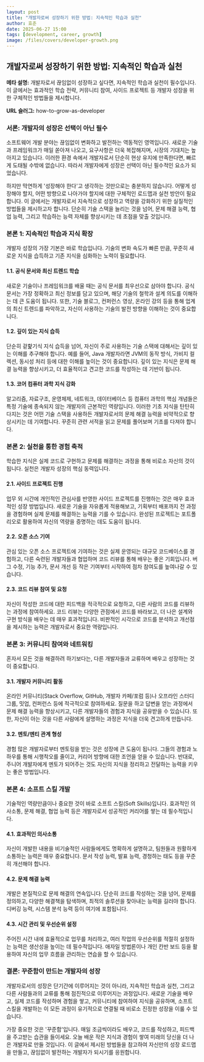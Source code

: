 ```yaml
---
layout: post
title: "개발자로써 성장하기 위한 방법: 지속적인 학습과 실천"
author: 효준
date: 2025-06-27 15:00
tags: [development, career, growth]
image: /files/covers/developer-growth.png
---
```


## 개발자로써 성장하기 위한 방법: 지속적인 학습과 실천

**메타 설명:** 개발자로서 끊임없이 성장하고 싶다면, 지속적인 학습과 실천이 필수입니다. 이 글에서는 효과적인 학습 전략, 커뮤니티 참여, 사이드 프로젝트 등 개발자 성장을 위한 구체적인 방법들을 제시합니다.

**URL 슬러그:** how-to-grow-as-developer

### 서론: 개발자의 성장은 선택이 아닌 필수

소프트웨어 개발 분야는 끊임없이 변화하고 발전하는 역동적인 영역입니다. 새로운 기술과 프레임워크가 매일 쏟아져 나오고, 요구사항은 더욱 복잡해지며, 시장의 기대치는 높아지고 있습니다. 이러한 환경 속에서 개발자로서 단순히 현상 유지에 만족한다면, 빠르게 도태될 수밖에 없습니다. 따라서 개발자에게 성장은 선택이 아닌 필수적인 요소가 되었습니다.

하지만 막연하게 '성장해야 한다'고 생각하는 것만으로는 충분하지 않습니다. 어떻게 성장해야 할지, 어떤 방향으로 나아가야 할지에 대한 구체적인 로드맵과 실천 방안이 필요합니다. 이 글에서는 개발자로서 지속적으로 성장하고 역량을 강화하기 위한 실질적인 방법들을 제시하고자 합니다. 단순히 기술 스택을 늘리는 것을 넘어, 문제 해결 능력, 협업 능력, 그리고 학습하는 능력 자체를 향상시키는 데 초점을 맞출 것입니다.

### 본론 1: 지속적인 학습과 지식 확장

개발자 성장의 가장 기본은 바로 학습입니다. 기술의 변화 속도가 빠른 만큼, 꾸준히 새로운 지식을 습득하고 기존 지식을 심화하는 노력이 필요합니다.

#### 1.1. 공식 문서와 최신 트렌드 학습

새로운 기술이나 프레임워크를 배울 때는 공식 문서를 최우선으로 삼아야 합니다. 공식 문서는 가장 정확하고 최신 정보를 담고 있으며, 해당 기술의 철학과 설계 의도를 이해하는 데 큰 도움이 됩니다. 또한, 기술 블로그, 컨퍼런스 영상, 온라인 강의 등을 통해 업계의 최신 트렌드를 파악하고, 자신이 사용하는 기술의 발전 방향을 이해하는 것이 중요합니다.

#### 1.2. 깊이 있는 지식 습득

단순히 겉핥기식 지식 습득을 넘어, 자신이 주로 사용하는 기술 스택에 대해서는 깊이 있는 이해를 추구해야 합니다. 예를 들어, Java 개발자라면 JVM의 동작 방식, 가비지 컬렉션, 동시성 처리 등에 대한 이해를 높이는 것이 중요합니다. 깊이 있는 지식은 문제 해결 능력을 향상시키고, 더 효율적이고 견고한 코드를 작성하는 데 기반이 됩니다.

#### 1.3. 코어 컴퓨터 과학 지식 강화

알고리즘, 자료구조, 운영체제, 네트워크, 데이터베이스 등 컴퓨터 과학의 핵심 개념들은 특정 기술에 종속되지 않는 개발자의 근본적인 역량입니다. 이러한 기초 지식을 탄탄히 다지는 것은 어떤 기술 스택을 사용하든 개발자로서의 문제 해결 능력을 비약적으로 향상시키는 데 기여합니다. 꾸준히 관련 서적을 읽고 문제를 풀어보며 기초를 다져야 합니다.

### 본론 2: 실천을 통한 경험 축적

학습한 지식은 실제 코드로 구현하고 문제를 해결하는 과정을 통해 비로소 자신의 것이 됩니다. 실천은 개발자 성장의 핵심 동력입니다.

#### 2.1. 사이드 프로젝트 진행

업무 외 시간에 개인적인 관심사를 반영한 사이드 프로젝트를 진행하는 것은 매우 효과적인 성장 방법입니다. 새로운 기술을 자유롭게 적용해보고, 기획부터 배포까지 전 과정을 경험하며 실제 문제를 해결하는 능력을 기를 수 있습니다. 완성된 프로젝트는 포트폴리오로 활용하여 자신의 역량을 증명하는 데도 도움이 됩니다.

#### 2.2. 오픈 소스 기여

관심 있는 오픈 소스 프로젝트에 기여하는 것은 실제 운영되는 대규모 코드베이스를 경험하고, 다른 숙련된 개발자들과 협업하며 코드 리뷰를 통해 배우는 좋은 기회입니다. 버그 수정, 기능 추가, 문서 개선 등 작은 기여부터 시작하여 점차 참여도를 높여나갈 수 있습니다.

#### 2.3. 코드 리뷰 참여 및 요청

자신이 작성한 코드에 대한 피드백을 적극적으로 요청하고, 다른 사람의 코드를 리뷰하는 과정에 참여하세요. 코드 리뷰는 다양한 관점에서 코드를 바라보고, 더 나은 설계와 구현 방식을 배우는 데 매우 효과적입니다. 비판적인 시각으로 코드를 분석하고 개선점을 제시하는 능력은 개발자로서 중요한 역량입니다.

### 본론 3: 커뮤니티 참여와 네트워킹

혼자서 모든 것을 해결하려 하기보다는, 다른 개발자들과 교류하며 배우고 성장하는 것이 중요합니다.

#### 3.1. 개발자 커뮤니티 활동

온라인 커뮤니티(Stack Overflow, GitHub, 개발자 카페/포럼 등)나 오프라인 스터디 그룹, 밋업, 컨퍼런스 등에 적극적으로 참여하세요. 질문을 하고 답변을 얻는 과정에서 문제 해결 능력을 향상시키고, 다른 개발자들의 경험과 지식을 공유받을 수 있습니다. 또한, 자신이 아는 것을 다른 사람에게 설명하는 과정은 지식을 더욱 견고하게 만듭니다.

#### 3.2. 멘토/멘티 관계 형성

경험 많은 개발자로부터 멘토링을 받는 것은 성장에 큰 도움이 됩니다. 그들의 경험과 노하우를 통해 시행착오를 줄이고, 커리어 방향에 대한 조언을 얻을 수 있습니다. 반대로, 주니어 개발자에게 멘토가 되어주는 것도 자신의 지식을 정리하고 전달하는 능력을 키우는 좋은 방법입니다.

### 본론 4: 소프트 스킬 개발

기술적인 역량만큼이나 중요한 것이 바로 소프트 스킬(Soft Skills)입니다. 효과적인 의사소통, 문제 해결, 협업 능력 등은 개발자로서 성공적인 커리어를 쌓는 데 필수적입니다.

#### 4.1. 효과적인 의사소통

자신이 개발한 내용을 비기술적인 사람들에게도 명확하게 설명하고, 팀원들과 원활하게 소통하는 능력은 매우 중요합니다. 문서 작성 능력, 발표 능력, 경청하는 태도 등을 꾸준히 개선해야 합니다.

#### 4.2. 문제 해결 능력

개발은 본질적으로 문제 해결의 연속입니다. 단순히 코드를 작성하는 것을 넘어, 문제를 정의하고, 다양한 해결책을 탐색하며, 최적의 솔루션을 찾아내는 능력을 길러야 합니다. 디버깅 능력, 시스템 분석 능력 등이 여기에 포함됩니다.

#### 4.3. 시간 관리 및 우선순위 설정

주어진 시간 내에 효율적으로 업무를 처리하고, 여러 작업의 우선순위를 적절히 설정하는 능력은 생산성을 높이는 데 필수적입니다. 애자일 방법론이나 개인 칸반 보드 등을 활용하여 자신의 업무 흐름을 관리하는 연습을 할 수 있습니다.

### 결론: 꾸준함이 만드는 개발자의 성장

개발자로서의 성장은 단기간에 이루어지는 것이 아니라, 지속적인 학습과 실천, 그리고 다른 사람들과의 교류를 통해 점진적으로 이루어지는 과정입니다. 새로운 기술을 배우고, 실제 코드를 작성하며 경험을 쌓고, 커뮤니티에 참여하여 지식을 공유하며, 소프트 스킬을 개발하는 이 모든 과정이 유기적으로 연결될 때 비로소 진정한 성장을 이룰 수 있습니다.

가장 중요한 것은 '꾸준함'입니다. 매일 조금씩이라도 배우고, 코드를 작성하고, 피드백을 주고받는 습관을 들이세요. 오늘 배운 작은 지식과 경험이 쌓여 미래의 당신을 더 나은 개발자로 만들 것입니다. 이 글에서 제시된 방법들을 참고하여 자신만의 성장 로드맵을 만들고, 끊임없이 발전하는 개발자가 되시기를 응원합니다.
